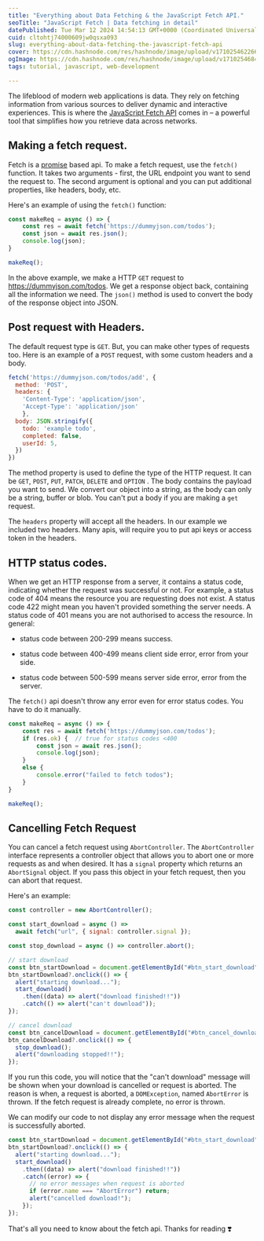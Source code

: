 ```yaml
---
title: "Everything about Data Fetching & the JavaScript Fetch API."
seoTitle: "JavaScript Fetch | Data fetching in detail"
datePublished: Tue Mar 12 2024 14:54:13 GMT+0000 (Coordinated Universal Time)
cuid: cltohtj74000609jw0qsxa093
slug: everything-about-data-fetching-the-javascript-fetch-api
cover: https://cdn.hashnode.com/res/hashnode/image/upload/v1710254622662/8a1c89be-1edf-4d41-a598-a204d513c5c6.png
ogImage: https://cdn.hashnode.com/res/hashnode/image/upload/v1710254684228/941870ae-9228-4d43-9627-bbb273c83fc8.png
tags: tutorial, javascript, web-development

---
```


The lifeblood of modern web applications is data. They rely on fetching information from various sources to deliver dynamic and interactive experiences. This is where the [JavaScript Fetch API](https://developer.mozilla.org/en-US/docs/Web/API/Fetch_API) comes in – a powerful tool that simplifies how you retrieve data across networks.

## Making a fetch request.

Fetch is a [promise](https://javascript.info/promise-basics) based api. To make a fetch request, use the `fetch()` function. It takes two arguments - first, the URL endpoint you want to send the request to. The second argument is optional and you can put additional properties, like headers, body, etc.

Here's an example of using the `fetch()` function:

```javascript
const makeReq = async () => {
    const res = await fetch('https://dummyjson.com/todos');
    const json = await res.json();
    console.log(json);
}

makeReq();
```

In the above example, we make a HTTP `GET` request to https://dummyjson.com/todos. We get a response object back, containing all the information we need. The `json()` method is used to convert the body of the response object into JSON.

## Post request with Headers.

The default request type is `GET`. But, you can make other types of requests too. Here is an example of a `POST` request, with some custom headers and a body.

```javascript
fetch('https://dummyjson.com/todos/add', {
  method: 'POST',
  headers: {
    'Content-Type': 'application/json',
    'Accept-Type': 'application/json'
    },
  body: JSON.stringify({
    todo: 'example todo',
    completed: false,
    userId: 5,
  })
})
```

The method property is used to define the type of the HTTP request. It can be `GET`, `POST`, `PUT`, `PATCH`, `DELETE` and `OPTION` . The body contains the payload you want to send. We convert our object into a string, as the body can only be a string, buffer or blob. You can't put a body if you are making a `get` request.

The `headers` property will accept all the headers. In our example we included two headers. Many apis, will require you to put api keys or access token in the headers.

## HTTP status codes.

When we get an HTTP response from a server, it contains a status code, indicating whether the request was successful or not. For example, a status code of 404 means the resource you are requesting does not exist. A status code 422 might mean you haven't provided something the server needs. A status code of 401 means you are not authorised to access the resource. In general:

* status code between 200-299 means success.
    
* status code between 400-499 means client side error, error from your side.
    
* status code between 500-599 means server side error, error from the server.
    

The `fetch()` api doesn't throw any error even for error status codes. You have to do it manually.

```javascript
const makeReq = async () => {
    const res = await fetch('https://dummyjson.com/todos');
    if (res.ok) {  // true for status codes <400
        const json = await res.json();
        console.log(json);
    }
    else {
        console.error("failed to fetch todos");
    }
}

makeReq();
```

## Cancelling Fetch Request

You can cancel a fetch request using `AbortController`. The `AbortController` interface represents a controller object that allows you to abort one or more requests as and when desired. It has a `signal` property which returns an `AbortSignal` object. If you pass this object in your fetch request, then you can abort that request.

Here's an example:

```javascript
const controller = new AbortController();

const start_download = async () =>
  await fetch("url", { signal: controller.signal });

const stop_download = async () => controller.abort();

// start download
const btn_startDownload = document.getElementById("#btn_start_download");
btn_startDownload?.onclick(() => {
  alert("starting download...");
  start_download()
    .then((data) => alert("download finished!!"))
    .catch(() => alert("can't download"));
});

// cancel download
const btn_cancelDownload = document.getElementById("#btn_cancel_download");
btn_cancelDownload?.onclick(() => {
  stop_download();
  alert("downloading stopped!!");
});
```

If you run this code, you will notice that the "can't download" message will be shown when your download is cancelled or request is aborted. The reason is when, a request is aborted, a `DOMException`, named `AbortError` is thrown. If the fetch request is already complete, no error is thrown.

We can modify our code to not display any error message when the request is successfully aborted.

```javascript
const btn_startDownload = document.getElementById("#btn_start_download");
btn_startDownload?.onclick(() => {
  alert("starting download...");
  start_download()
    .then((data) => alert("download finished!!"))
    .catch((error) => {
      // no error messages when request is aborted
      if (error.name === "AbortError") return;
      alert("cancelled download!");
    });
});
```

That's all you need to know about the fetch api. Thanks for reading ❣️